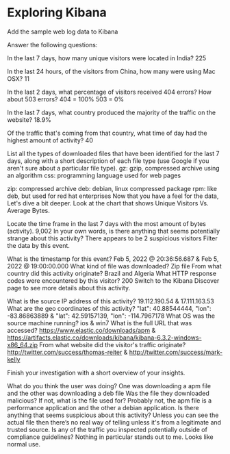 # Exploring Kibana

Add the sample web log data to Kibana

Answer the following questions:

In the last 7 days, how many unique visitors were located in India?
225

In the last 24 hours, of the visitors from China, how many were using Mac OSX?
11

In the last 2 days, what percentage of visitors received 404 errors? How about 503 errors?
404 = 100%
503 = 0%

In the last 7 days, what country produced the majority of the traffic on the website?
18.9%

Of the traffic that's coming from that country, what time of day had the highest amount of activity?
40

List all the types of downloaded files that have been identified for the last 7 days, along with a short description of each file type (use Google if you aren't sure about a particular file type).
gz: gzip, compressed archive using an algorithm
css: programming language used for web pages
	
zip: compressed archive
deb: debian, linux compressed package
rpm: like deb, but used for red hat enterprises
Now that you have a feel for the data, Let's dive a bit deeper. Look at the chart that shows Unique Visitors Vs. Average Bytes.

Locate the time frame in the last 7 days with the most amount of bytes (activity).	9,002
In your own words, is there anything that seems potentially strange about this activity?	There appears to be 2 suspicious visitors
Filter the data by this event.

What is the timestamp for this event?	                                                  Feb 5, 2022 @ 20:36:56.687 & Feb 5, 2022 @ 19:00:00.000
What kind of file was downloaded?	Zip file
From what country did this activity originate?	Brazil and Algeria
What HTTP response codes were encountered by this visitor? 200
Switch to the Kibana Discover page to see more details about this activity.

What is the source IP address of this activity?                              19.112.190.54 & 17.111.163.53
What are the geo coordinates of this activity?                                             "lat": 40.88544444, "lon": -83.86863889 &                                           "lat": 42.59157139, "lon": -114.7967178
What OS was the source machine running? ios & win7
What is the full URL that was accessed? https://www.elastic.co/downloads/apm & https://artifacts.elastic.co/downloads/kibana/kibana-6.3.2-windows-x86_64.zip
From what website did the visitor's traffic originate? http://twitter.com/success/thomas-reiter & http://twitter.com/success/mark-kelly


Finish your investigation with a short overview of your insights.

What do you think the user was doing? One was downloading a apm file and the other was downloading a deb file
Was the file they downloaded malicious? If not, what is the file used for? Probably not, the apm file is a performance application and the other a debian application.
Is there anything that seems suspicious about this activity? Unless you can see the actual file then there’s no real way of telling unless it's from a legitimate and trusted source.
Is any of the traffic you inspected potentially outside of compliance guidelines? Nothing in particular stands out to me. Looks like normal use.
